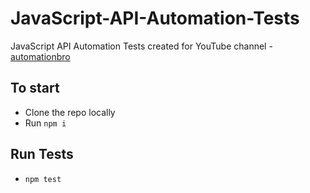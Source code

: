 # JavaScript-API-Automation-Tests
JavaScript API Automation Tests created for YouTube channel - [automationbro](https://www.youtube.com/watch?v=ZSVw3TyZur4&list=PL6AdzyjjD5HDR2kNRU2dA1C8ydXRAaaBV&ab_channel=AutomationBro)

## To start
- Clone the repo locally
- Run `npm i`

## Run Tests
- `npm test`
